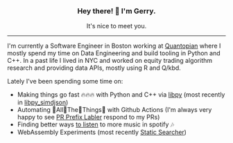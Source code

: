 <h3 align="center"> Hey there! 👋 I'm Gerry.</h3>
<p align="center">It's nice to meet you.</p>

---

I'm currently a Software Engineer in Boston working at [Quantopian](https://www.quantopian.com/) where I mostly spend my time on Data Engineering and build tooling in Python and C++. In a past life I lived in NYC and worked on equity trading algorithm research and providing data APIs, mostly using R and Q/kbd.

Lately I've been spending some time on:

- Making things go fast 🔥🔥🔥 with Python and C++ via [libpy](https://github.com/quantopian/libpy) (most recently in [libpy_simdjson](https://github.com/gerrymanoim/libpy_simdjson)) 
- Automating 👏All👏The👏Things👏 with Github Actions (I'm always very happy to see [PR Prefix Labler](https://github.com/gerrymanoim/pr-prefix-labeler) respond to my PRs)
- Finding better ways [to listen](https://github.com/gerrymanoim/to-listen) to more music in spotify 🎶
- WebAssembly Experiments (most recently [Static Searcher](https://github.com/gerrymanoim/static-searcher))

<!--
**gerrymanoim/gerrymanoim** is a ✨ _special_ ✨ repository because its `README.md` (this file) appears on your GitHub profile.

Here are some ideas to get you started:

- 🔭 I’m currently working on ...
- 🌱 I’m currently learning ...
- 👯 I’m looking to collaborate on ...
- 🤔 I’m looking for help with ...
- 💬 Ask me about ...
- 📫 How to reach me: ...
- 😄 Pronouns: ...
- ⚡ Fun fact: ...
-->
